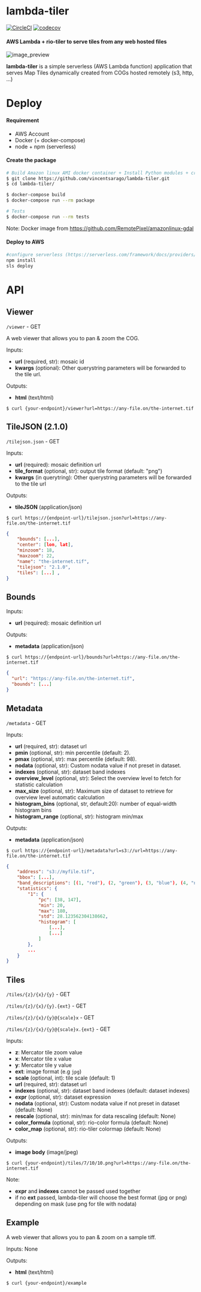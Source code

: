 # lambda-tiler

[![CircleCI](https://circleci.com/gh/vincentsarago/lambda-tiler.svg?style=svg)](https://circleci.com/gh/vincentsarago/lambda-tiler)
[![codecov](https://codecov.io/gh/vincentsarago/lambda-tiler/branch/master/graph/badge.svg)](https://codecov.io/gh/vincentsarago/lambda-tiler)

#### AWS Lambda + rio-tiler to serve tiles from any web hosted files

![image_preview](https://user-images.githubusercontent.com/10407788/56755674-0fbad500-675e-11e9-8996-f0fae4a1a30c.jpeg)

**lambda-tiler** is a simple serverless (AWS Lambda function) application that serves Map Tiles dynamically created from COGs hosted remotely (s3, http, ...)

# Deploy

#### Requirement
  - AWS Account
  - Docker (+ docker-compose)
  - node + npm (serverless)


#### Create the package

```bash
# Build Amazon linux AMI docker container + Install Python modules + create package
$ git clone https://github.com/vincentsarago/lambda-tiler.git
$ cd lambda-tiler/

$ docker-compose build
$ docker-compose run --rm package

# Tests
$ docker-compose run --rm tests
```

Note: Docker image from https://github.com/RemotePixel/amazonlinux-gdal

#### Deploy to AWS

```bash
#configure serverless (https://serverless.com/framework/docs/providers/aws/guide/credentials/)
npm install
sls deploy
```

# API

## Viewer
`/viewer` - GET

A web viewer that allows you to pan & zoom the COG.

Inputs:
- **url** (required, str): mosaic id
- **kwargs** (optional): Other querystring parameters will be forwarded to the tile url.

Outputs:
- **html** (text/html)

`$ curl {your-endpoint}/viewer?url=https://any-file.on/the-internet.tif`

## TileJSON (2.1.0)
`/tilejson.json` - GET

Inputs:
- **url** (required): mosaic definition url
- **tile_format** (optional, str): output tile format (default: "png")
- **kwargs** (in querytring): Other querystring parameters will be forwarded to the tile url

Outputs:
- **tileJSON** (application/json) 

`$ curl https://{endpoint-url}/tilejson.json?url=https://any-file.on/the-internet.tif`

```json
{
    "bounds": [...],      
    "center": [lon, lat], 
    "minzoom": 18,        
    "maxzoom": 22,        
    "name": "the-internet.tif",
    "tilejson": "2.1.0",  
    "tiles": [...] ,      
}
```

## Bounds

Inputs:
- **url** (required): mosaic definition url

Outputs:
- **metadata** (application/json) 

`$ curl https://{endpoint-url}/bounds?url=https://any-file.on/the-internet.tif`

```json
{
  "url": "https://any-file.on/the-internet.tif", 
  "bounds": [...]
}
```

## Metadata

`/metadata` - GET

Inputs:
- **url** (required, str): dataset url
- **pmin** (optional, str): min percentile (default: 2).
- **pmax** (optional, str): max percentile (default: 98).
- **nodata** (optional, str): Custom nodata value if not preset in dataset.
- **indexes** (optional, str): dataset band indexes
- **overview_level** (optional, str): Select the overview level to fetch for statistic calculation
- **max_size** (optional, str): Maximum size of dataset to retrieve for overview level automatic calculation
- **histogram_bins** (optional, str, default:20): number of equal-width histogram bins
- **histogram_range** (optional, str): histogram min/max

Outputs:
- **metadata** (application/json) 


`$ curl https://{endpoint-url}/metadata?url=s3://url=https://any-file.on/the-internet.tif`

```json
{
    "address": "s3://myfile.tif",
    "bbox": [...],
    "band_descriptions": [(1, "red"), (2, "green"), (3, "blue"), (4, "nir")],
    "statistics": {
        "1": {
            "pc": [38, 147],
            "min": 20,
            "max": 180,
            "std": 28.123562304138662,
            "histogram": [
                [...],
                [...]
            ]
        },
        ...
    }
}
```


## Tiles
`/tiles/{z}/{x}/{y}` - GET

`/tiles/{z}/{x}/{y}.{ext}` - GET

`/tiles/{z}/{x}/{y}@{scale}x` - GET

`/tiles/{z}/{x}/{y}@{scale}x.{ext}` - GET

Inputs:
- **z**: Mercator tile zoom value
- **x**: Mercator tile x value
- **y**: Mercator tile y value
- **ext**: image format (e.g `jpg`)
- **scale** (optional, int): tile scale (default: 1)
- **url** (required, str): dataset url
- **indexes** (optional, str): dataset band indexes (default: dataset indexes)
- **expr** (optional, str): dataset expression
- **nodata** (optional, str): Custom nodata value if not preset in dataset (default: None)
- **rescale** (optional, str): min/max for data rescaling (default: None)
- **color_formula** (optional, str): rio-color formula (default: None)
- **color_map** (optional, str): rio-tiler colormap (default: None)

Outputs:
- **image body** (image/jpeg) 

`$ curl {your-endpoint}/tiles/7/10/10.png?url=https://any-file.on/the-internet.tif`

Note: 
- **expr** and **indexes** cannot be passed used together
- if no **ext** passed, lambda-tiler will choose the best format (jpg or png) depending on mask (use png for tile with nodata)

## Example

A web viewer that allows you to pan & zoom on a sample tiff.

Inputs: None

Outputs:
- **html** (text/html)

`$ curl {your-endpoint}/example`